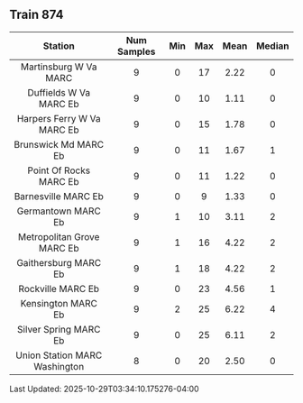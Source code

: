 ## Train 874

| Station | Num Samples | Min | Max | Mean | Median |
| :-----: | :---------: | :-: | :-: | :--: | :----: |
| Martinsburg W Va MARC | 9 | 0 | 17 | 2.22 | 0 |
| Duffields W Va MARC Eb | 9 | 0 | 10 | 1.11 | 0 |
| Harpers Ferry W Va MARC Eb | 9 | 0 | 15 | 1.78 | 0 |
| Brunswick Md MARC Eb | 9 | 0 | 11 | 1.67 | 1 |
| Point Of Rocks MARC Eb | 9 | 0 | 11 | 1.22 | 0 |
| Barnesville MARC Eb | 9 | 0 | 9 | 1.33 | 0 |
| Germantown MARC Eb | 9 | 1 | 10 | 3.11 | 2 |
| Metropolitan Grove MARC Eb | 9 | 1 | 16 | 4.22 | 2 |
| Gaithersburg MARC Eb | 9 | 1 | 18 | 4.22 | 2 |
| Rockville MARC Eb | 9 | 0 | 23 | 4.56 | 1 |
| Kensington MARC Eb | 9 | 2 | 25 | 6.22 | 4 |
| Silver Spring MARC Eb | 9 | 0 | 25 | 6.11 | 2 |
| Union Station MARC Washington | 8 | 0 | 20 | 2.50 | 0 |


Last Updated: 2025-10-29T03:34:10.175276-04:00